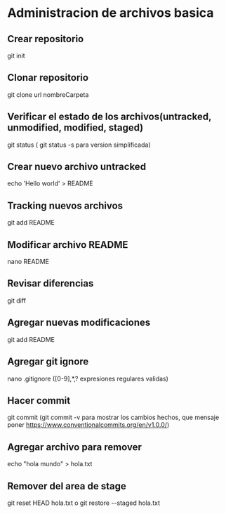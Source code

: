 # Administracion de archivos basica

## Crear repositorio
git init

## Clonar repositorio
git clone url nombreCarpeta

## Verificar el estado de los archivos(untracked, unmodified, modified, staged)
git status ( git status -s para version simplificada)

## Crear nuevo archivo untracked
echo 'Hello world' > README

## Tracking nuevos archivos
git add README

## Modificar archivo README
nano README

## Revisar diferencias
git diff

## Agregar nuevas modificaciones 
git add README

## Agregar git ignore
nano .gitignore ([0-9],*,? expresiones regulares validas)

## Hacer commit
git commit (git commit -v para mostrar los cambios hechos, que mensaje poner https://www.conventionalcommits.org/en/v1.0.0/)

## Agregar archivo para remover
echo "hola mundo" > hola.txt

## Remover del area de stage
git reset HEAD hola.txt o git restore --staged hola.txt